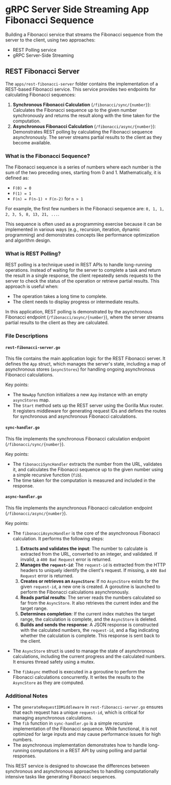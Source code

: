 # gRPC Server Side Streaming App Fibonacci Sequence

Building a Fibonacci service that streams the Fibonacci sequence from the server to the client, using two approaches:

- REST Polling service
- gRPC Server-Side Streaming

## REST Fibonacci Server

The `apps/rest-fibonacci-server` folder contains the implementation of a REST-based Fibonacci service. This service provides two endpoints for calculating Fibonacci sequences:

1. **Synchronous Fibonacci Calculation** (`/fibonacci/sync/{number}`): Calculates the Fibonacci sequence up to the given number synchronously and returns the result along with the time taken for the computation.
2. **Asynchronous Fibonacci Calculation** (`/fibonacci/async/{number}`): Demonstrates REST polling by calculating the Fibonacci sequence asynchronously. The server streams partial results to the client as they become available.

### What is the Fibonacci Sequence?

The Fibonacci sequence is a series of numbers where each number is the sum of the two preceding ones, starting from 0 and 1. Mathematically, it is defined as:

- `F(0) = 0`
- `F(1) = 1`
- `F(n) = F(n-1) + F(n-2)` for `n > 1`

For example, the first few numbers in the Fibonacci sequence are: `0, 1, 1, 2, 3, 5, 8, 13, 21, ...`.

This sequence is often used as a programming exercise because it can be implemented in various ways (e.g., recursion, iteration, dynamic programming) and demonstrates concepts like performance optimization and algorithm design.

### What is REST Polling?

REST polling is a technique used in REST APIs to handle long-running operations. Instead of waiting for the server to complete a task and return the result in a single response, the client repeatedly sends requests to the server to check the status of the operation or retrieve partial results. This approach is useful when:

- The operation takes a long time to complete.
- The client needs to display progress or intermediate results.

In this application, REST polling is demonstrated by the asynchronous Fibonacci endpoint (`/fibonacci/async/{number}`), where the server streams partial results to the client as they are calculated.

### File Descriptions

#### `rest-fibonacci-server.go`

This file contains the main application logic for the REST Fibonacci server. It defines the `App` struct, which manages the server's state, including a map of asynchronous stores (`asyncStores`) for handling ongoing asynchronous Fibonacci calculations.

Key points:

- The `NewApp` function initializes a new `App` instance with an empty `asyncStores` map.
- The `Start` method sets up the REST server using the Gorilla Mux router. It registers middleware for generating request IDs and defines the routes for synchronous and asynchronous Fibonacci calculations.

#### `sync-handler.go`

This file implements the synchronous Fibonacci calculation endpoint (`/fibonacci/sync/{number}`).

Key points:

- The `fibonacciSyncHandler` extracts the number from the URL, validates it, and calculates the Fibonacci sequence up to the given number using a simple recursive function (`fib`).
- The time taken for the computation is measured and included in the response.

#### `async-handler.go`

This file implements the asynchronous Fibonacci calculation endpoint (`/fibonacci/async/{number}`).

Key points:

- The `fibonacciAsyncHandler` is the core of the asynchronous Fibonacci calculation. It performs the following steps:

  1. **Extracts and validates the input**: The number to calculate is extracted from the URL, converted to an integer, and validated. If invalid, a `400 Bad Request` error is returned.
  2. **Manages the `request-id`**: The `request-id` is extracted from the HTTP headers to uniquely identify the client's request. If missing, a `400 Bad Request` error is returned.
  3. **Creates or retrieves an `AsyncStore`**: If no `AsyncStore` exists for the given `request-id`, a new one is created. A goroutine is launched to perform the Fibonacci calculations asynchronously.
  4. **Reads partial results**: The server reads the numbers calculated so far from the `AsyncStore`. It also retrieves the current index and the target range.
  5. **Determines completion**: If the current index matches the target range, the calculation is complete, and the `AsyncStore` is deleted.
  6. **Builds and sends the response**: A JSON response is constructed with the calculated numbers, the `request-id`, and a flag indicating whether the calculation is complete. This response is sent back to the client.

- The `AsyncStore` struct is used to manage the state of asynchronous calculations, including the current progress and the calculated numbers. It ensures thread safety using a mutex.
- The `fibAsync` method is executed in a goroutine to perform the Fibonacci calculations concurrently. It writes the results to the `AsyncStore` as they are computed.

### Additional Notes

- The `generateRequestIDMiddleware` in `rest-fibonacci-server.go` ensures that each request has a unique `request-id`, which is critical for managing asynchronous calculations.
- The `fib` function in `sync-handler.go` is a simple recursive implementation of the Fibonacci sequence. While functional, it is not optimized for large inputs and may cause performance issues for high numbers.
- The asynchronous implementation demonstrates how to handle long-running computations in a REST API by using polling and partial responses.

This REST service is designed to showcase the differences between synchronous and asynchronous approaches to handling computationally intensive tasks like generating Fibonacci sequences.
